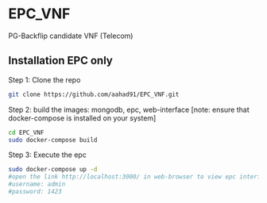 # EPC_VNF
PG-Backflip candidate VNF (Telecom)
## Installation EPC only
Step 1: Clone the repo
```bash
git clone https://github.com/aahad91/EPC_VNF.git
```
Step 2: build the images: mongodb, epc, web-interface [note: ensure that docker-compose is installed on your system]
```bash
cd EPC_VNF
sudo docker-compose build
```
Step 3: Execute the epc
```bash
sudo docker-compose up -d
#open the link http://localhost:3000/ in web-browser to view epc interface to add subscribers
#username: admin
#password: 1423
```
